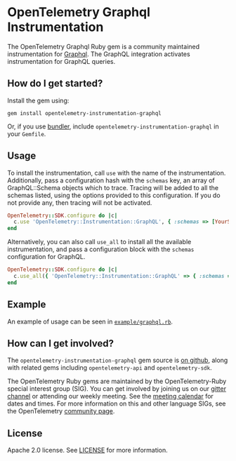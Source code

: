 # OpenTelemetry Graphql Instrumentation

The OpenTelemetry Graphql Ruby gem is a community maintained instrumentation for [Graphql][graphql-home]. The GraphQL integration activates instrumentation for GraphQL queries.

## How do I get started?

Install the gem using:

```
gem install opentelemetry-instrumentation-graphql
```

Or, if you use [bundler][bundler-home], include `opentelemetry-instrumentation-graphql` in your `Gemfile`.

## Usage

To install the instrumentation, call `use` with the name of the instrumentation. Additionally, pass a configuration hash with the `schemas` key, an array of GraphQL::Schema objects which to trace. Tracing will be added to all the schemas listed, using the options provided to this configuration. If you do not provide any, then tracing will not be activated.

```ruby
OpenTelemetry::SDK.configure do |c|
  c.use 'OpenTelemetry::Instrumentation::GraphQL', { :schemas => [YourSchema] }
end
```

Alternatively, you can also call `use_all` to install all the available instrumentation, and pass a configuration block with the `schemas` configuration for GraphQL.

```ruby
OpenTelemetry::SDK.configure do |c|
  c.use_all({ 'OpenTelemetry::Instrumentation::GraphQL' => { :schemas => [Schema] }})
end
```

## Example

An example of usage can be seen in [`example/graphql.rb`](https://github.com/open-telemetry/opentelemetry-ruby/blob/master/instrumentation/graphql/example/graphql.rb).

## How can I get involved?

The `opentelemetry-instrumentation-graphql` gem source is [on github][repo-github], along with related gems including `opentelemetry-api` and `opentelemetry-sdk`.

The OpenTelemetry Ruby gems are maintained by the OpenTelemetry-Ruby special interest group (SIG). You can get involved by joining us on our [gitter channel][ruby-gitter] or attending our weekly meeting. See the [meeting calendar][community-meetings] for dates and times. For more information on this and other language SIGs, see the OpenTelemetry [community page][ruby-sig].

## License

Apache 2.0 license. See [LICENSE][license-github] for more information.

[graphql-home]: https://github.com/rmosolgo/graphql-ruby
[bundler-home]: https://bundler.io
[repo-github]: https://github.com/open-telemetry/opentelemetry-ruby
[license-github]: https://github.com/open-telemetry/opentelemetry-ruby/blob/master/LICENSE
[ruby-sig]: https://github.com/open-telemetry/community#ruby-sig
[community-meetings]: https://github.com/open-telemetry/community#community-meetings
[ruby-gitter]: https://gitter.im/open-telemetry/opentelemetry-ruby
